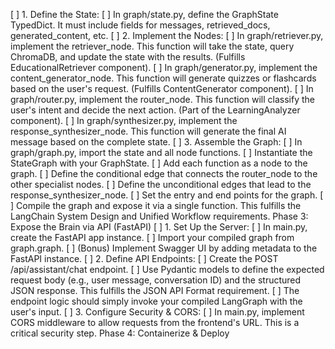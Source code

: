 [ ] 1. Define the State:
[ ] In graph/state.py, define the GraphState TypedDict. It must include fields for messages, retrieved_docs, generated_content, etc.
[ ] 2. Implement the Nodes:
[ ] In graph/retriever.py, implement the retriever_node. This function will take the state, query ChromaDB, and update the state with the results. (Fulfills EducationalRetriever component).
[ ] In graph/generator.py, implement the content_generator_node. This function will generate quizzes or flashcards based on the user's request. (Fulfills ContentGenerator component).
[ ] In graph/router.py, implement the router_node. This function will classify the user's intent and decide the next action. (Part of the LearningAnalyzer component).
[ ] In graph/synthesizer.py, implement the response_synthesizer_node. This function will generate the final AI message based on the complete state.
[ ] 3. Assemble the Graph:
[ ] In graph/graph.py, import the state and all node functions.
[ ] Instantiate the StateGraph with your GraphState.
[ ] Add each function as a node to the graph.
[ ] Define the conditional edge that connects the router_node to the other specialist nodes.
[ ] Define the unconditional edges that lead to the response_synthesizer_node.
[ ] Set the entry and end points for the graph.
[ ] Compile the graph and expose it via a single function. This fulfills the LangChain System Design and Unified Workflow requirements.
Phase 3: Expose the Brain via API (FastAPI)
[ ] 1. Set Up the Server:
[ ] In main.py, create the FastAPI app instance.
[ ] Import your compiled graph from graph.graph.
[ ] (Bonus) Implement Swagger UI by adding metadata to the FastAPI instance.
[ ] 2. Define API Endpoints:
[ ] Create the POST /api/assistant/chat endpoint.
[ ] Use Pydantic models to define the expected request body (e.g., user message, conversation ID) and the structured JSON response. This fulfills the JSON API Format requirement.
[ ] The endpoint logic should simply invoke your compiled LangGraph with the user's input.
[ ] 3. Configure Security & CORS:
[ ] In main.py, implement CORS middleware to allow requests from the frontend's URL. This is a critical security step.
Phase 4: Containerize & Deploy
